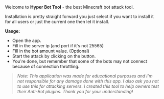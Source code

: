Welcome to **Hyper Bot Tool** - the best Minecraft bot attack tool.

Installation is pretty straight forward you just select if you want to install it for all users or just the current one then let it install.

**Uasge:** <br>

* Open the app.
* Fill in the server ip (and port if it's not 25565)
* Fill in the bot amount value. (Optional)
* Start the attack by clicking on the button.
* You're done, but remember that some of the bots may not connect because of connection throttling.

> *Note: This application was made for educational purposes and I'm not responsible for any damage done with this app. I also ask you not to use this for attacking servers. I created this tool to help owners test their Anti-Bot plugins. Thank you for your understanding!*
